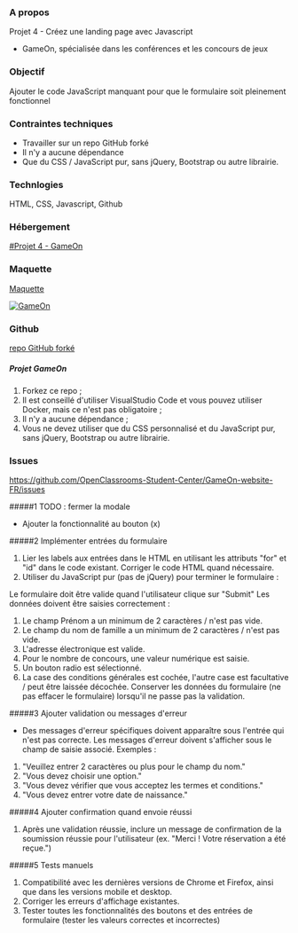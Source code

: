 ### A propos
Projet 4 - Créez une landing page avec Javascript
- GameOn, spécialisée dans les conférences et les concours de jeux

### Objectif
Ajouter le code JavaScript manquant pour que le formulaire soit pleinement fonctionnel

### Contraintes techniques
- Travailler sur un repo GitHub forké
- Il n'y a aucune dépendance
- Que du CSS / JavaScript pur, sans jQuery, Bootstrap ou autre librairie.


### Technlogies
HTML, CSS, Javascript, Github

### Hébergement
[#Projet 4 - GameOn](https://grimonprezalexis.github.io/GameOn-website-FR)

### Maquette
[Maquette](https://www.figma.com/file/prxFGnSUoEhk6PTcMaJQim/UI-Design-GameOn-EN)

[![GameOn](https://user.oc-static.com/upload/2020/08/14/15974189716945_image2.png "GameOn")](https://user.oc-static.com/upload/2020/08/14/15974189716945_image2.png "GameOn")


### Github
[repo GitHub forké](https://github.com/OpenClassrooms-Student-Center/GameOn-website-FR/)

##### Projet GameOn
1. Forkez ce repo ;
2. Il est conseillé d'utiliser VisualStudio Code et vous pouvez utiliser Docker, mais ce n'est pas obligatoire ;
3. Il n'y a aucune dépendance ;
4. Vous ne devez utiliser que du CSS personnalisé et du JavaScript pur, sans jQuery, Bootstrap ou autre librairie.


###  Issues
https://github.com/OpenClassrooms-Student-Center/GameOn-website-FR/issues

#####1 TODO : fermer la modale
- Ajouter la fonctionnalité au bouton (x)

#####2 Implémenter entrées du formulaire
1. Lier les labels aux entrées dans le HTML en utilisant les attributs "for" et "id" dans le code existant. Corriger le code HTML quand nécessaire.
2. Utiliser du JavaScript pur (pas de jQuery) pour terminer le formulaire :

Le formulaire doit être valide quand l'utilisateur clique sur "Submit"
Les données doivent être saisies correctement :
1. Le champ Prénom a un minimum de 2 caractères / n'est pas vide.
2. Le champ du nom de famille a un minimum de 2 caractères / n'est pas vide.
3. L'adresse électronique est valide.
4. Pour le nombre de concours, une valeur numérique est saisie.
5. Un bouton radio est sélectionné.
6. La case des conditions générales est cochée, l'autre case est facultative / peut être laissée décochée.
Conserver les données du formulaire (ne pas effacer le formulaire) lorsqu'il ne passe pas la validation.

#####3 Ajouter validation ou messages d'erreur
- Des messages d'erreur spécifiques doivent apparaître sous l'entrée qui n'est pas correcte. Les messages d'erreur doivent s'afficher sous le champ de saisie associé. Exemples :
1. "Veuillez entrer 2 caractères ou plus pour le champ du nom."
2. "Vous devez choisir une option."
3. "Vous devez vérifier que vous acceptez les termes et conditions."
4. "Vous devez entrer votre date de naissance."

#####4 Ajouter confirmation quand envoie réussi 
1. Après une validation réussie, inclure un message de confirmation de la soumission réussie pour l'utilisateur (ex. "Merci ! Votre réservation a été reçue.")

#####5 Tests manuels
1. Compatibilité avec les dernières versions de Chrome et Firefox, ainsi que dans les versions mobile et desktop. 
2. Corriger les erreurs d'affichage existantes.
3. Tester toutes les fonctionnalités des boutons et des entrées de formulaire (tester les valeurs correctes et incorrectes)
